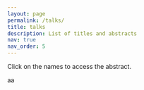 ```yaml
---
layout: page
permalink: /talks/
title: talks
description: List of titles and abstracts
nav: true
nav_order: 5
---
```


Click on the names to access the abstract.

aa
